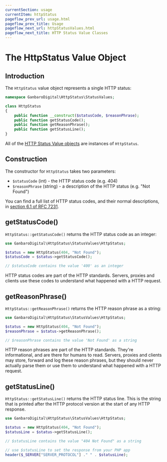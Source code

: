 ```yaml
---
currentSection: usage
currentItem: httpStatus
pageflow_prev_url: usage.html
pageflow_prev_title: Usage
pageflow_next_url: httpStatusValues.html
pageflow_next_title: HTTP Status Value Classes
---
```


# The HttpStatus Value Object

## Introduction

The `HttpStatus` value object represents a single HTTP status:

```php
namespace GanbaroDigital\HttpStatus\StatusValues;

class HttpStatus
{
    public function __construct($statusCode, $reasonPhrase);
    public function getStatusCode();
    public function getReasonPhrase();
    public function getStatusLine();
}
```

All of the [HTTP Status Value objects](httpStatusValues.html) are instances of `HttpStatus`.

## Construction

The constructor for `HttpStatus` takes two parameters:

* `$statusCode` (int) - the HTTP status code (e.g. 404)
* `$reasonPhrase` (string) - a description of the HTTP status (e.g. "Not Found")

You can find a full list of HTTP status codes, and their normal descriptions, in [section 6.1 of RFC 7231](https://tools.ietf.org/html/rfc7231#section-6.1).

## getStatusCode()

`HttpStatus::getStatusCode()` returns the HTTP status code as an integer:

```php
use GanbaroDigital\HttpStatus\StatusValues\HttpStatus;

$status = new HttpStatus(404, "Not Found");
$statusCode = $status->getStatusCode();

// $statusCode contains the value '400' as an integer
```

HTTP status codes are part of the HTTP standards. Servers, proxies and clients use these codes to understand what happened with a HTTP request.

## getReasonPhrase()

`HttpStatus::getReasonPhrase()` returns the HTTP reason phrase as a string:

```php
use GanbaroDigital\HttpStatus\StatusValues\HttpStatus;

$status = new HttpStatus(404, "Not Found");
$reasonPhrase = $status->getReasonPhrase();

// $reasonPhrase contains the value 'Not Found' as a string
```

HTTP reason phrases are part of the HTTP standards. They're informational, and are there for humans to read. Servers, proxies and clients may store, forward and log these reason phrases, but they should never actually parse them or use them to understand what happened with a HTTP request.

## getStatusLine()

`HttpStatus::getStatusLine()` returns the HTTP status line. This is the string that is printed after the HTTP protocol version at the start of any HTTP response.

```php
use GanbaroDigital\HttpStatus\StatusValues\HttpStatus;

$status = new HttpStatus(404, "Not Found");
$statusLine = $status->getStatusLine();

// $statusLine contains the value "404 Not Found" as a string

// use $statusLine to set the response from your PHP app
header($_SERVER["SERVER_PROTOCOL"] ." " . $statusLine);
```
